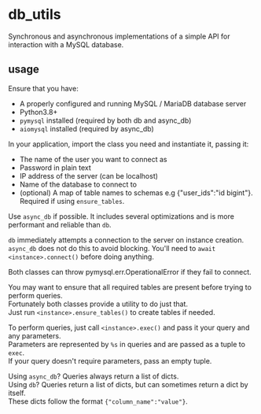 # db_utils
Synchronous and asynchronous implementations of a simple API for interaction with a MySQL database.
  
## usage
Ensure that you have:
- A properly configured and running MySQL / MariaDB database server
- Python3.8+
- `pymysql` installed (required by both db and async_db)
- `aiomysql` installed (required by async_db)

In your application, import the class you need and instantiate it, passing it:
- The name of the user you want to connect as
- Password in plain text
- IP address of the server (can be localhost)
- Name of the database to connect to 
- (optional) A map of table names to schemas e.g {"user_ids":"id bigint"}. Required if using `ensure_tables`.  
  
Use `async_db` if possible. It includes several optimizations and is more performant and reliable than `db`.
  
`db` immediately attempts a connection to the server on instance creation.  
`async_db` does not do this to avoid blocking. You'll need to `await` `<instance>.connect()` before doing anything.  
  
Both classes can throw pymysql.err.OperationalError if they fail to connect.  
  
You may want to ensure that all required tables are present before trying to perform queries.  
Fortunately both classes provide a utility to do just that.  
Just run `<instance>.ensure_tables()` to create tables if needed.  
  
To perform queries, just call `<instance>.exec()` and pass it your query and any parameters.  
Parameters are represented by `%s` in queries and are passed as a tuple to `exec`.  
If your query doesn't require parameters, pass an empty tuple.  
  
Using `async_db`? Queries always return a list of dicts.  
Using `db`? Queries return a list of dicts, but can sometimes return a dict by itself.  
These dicts follow the format `{"column_name":"value"}`.  
